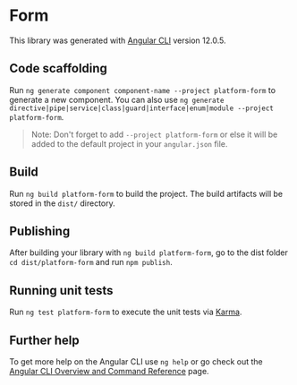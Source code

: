 # Form

This library was generated with [Angular CLI](https://github.com/angular/angular-cli) version 12.0.5.

## Code scaffolding

Run `ng generate component component-name --project platform-form` to generate a new component. You can also use `ng generate directive|pipe|service|class|guard|interface|enum|module --project platform-form`.

> Note: Don't forget to add `--project platform-form` or else it will be added to the default project in your `angular.json` file.

## Build

Run `ng build platform-form` to build the project. The build artifacts will be stored in the `dist/` directory.

## Publishing

After building your library with `ng build platform-form`, go to the dist folder `cd dist/platform-form` and run `npm publish`.

## Running unit tests

Run `ng test platform-form` to execute the unit tests via [Karma](https://karma-runner.github.io).

## Further help

To get more help on the Angular CLI use `ng help` or go check out the [Angular CLI Overview and Command Reference](https://angular.io/cli) page.
